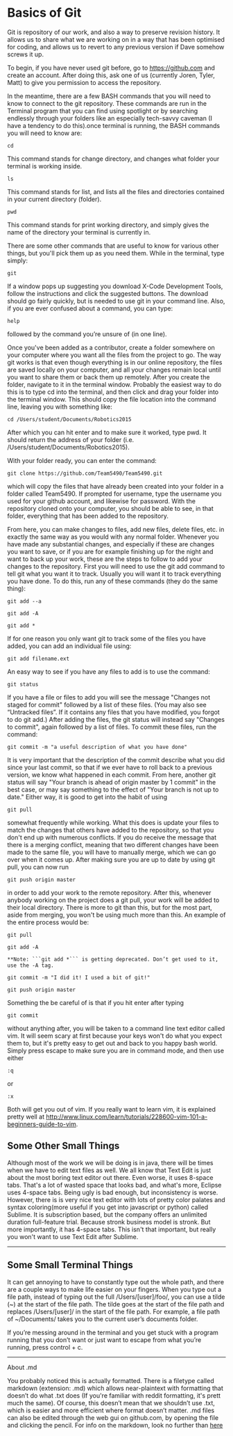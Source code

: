 Basics of Git
============

Git is repository of our work, and also a way to preserve revision history. It allows us to share what we are working on in a way that has been optimised for coding, and allows us to revert to any previous version if Dave somehow screws it up.


To begin, if you have never used git before, go to https://github.com and create an account. After doing this, ask one of us (currently Joren, Tyler, Matt) to give you permission to access the repository.

In the meantime, there are a few BASH commands that you will need to know to connect to the git repository. These commands are run in the Terminal program that you can find using spotlight or by searching endlessly through your folders like an especially tech-savvy caveman (I have a tendency to do this).once terminal is running, the BASH commands you will need to know are:

	cd

This command stands for change directory, and changes what folder your terminal is working inside.

	ls

This command stands for list, and lists all the files and directories contained in your current directory (folder).

	pwd

This command stands for print working directory, and simply gives the name of the directory your terminal is currently in.

There are some other commands that are useful to know for various other things, but you'll pick them up as you need them. While in the terminal, type simply:

	git

If a window pops up suggesting you download X-Code Development Tools, follow the instructions and click the suggested buttons. The download should go fairly quickly, but is needed to use git in your command line.
Also, if you are ever confused about a command, you can type:

	help

followed by the command you’re unsure of (in one line).

Once you've been added as a contributor, create a folder somewhere on your computer where you want all the files from the project to go. The way git works is that even though everything is in our online repository, the files are saved locally on your computer, and all your changes remain local until you want to share them or back them up remotely. After you create the folder, navigate to it in the terminal window. Probably the easiest way to do this is to type cd into the terminal, and then click and drag your folder into the terminal window. This should copy the file location into the command line, leaving you with something like:

	cd /Users/student/Documents/Robotics2015

After which you can hit enter and to make sure it worked, type pwd. It should return the address of your folder (i.e. /Users/student/Documents/Robotics2015).

With your folder ready, you can enter the command:

	git clone https://github.com/Team5490/Team5490.git

which will copy the files that have already been created into your folder in a folder called Team5490. If prompted for username, type the username you used for your github account, and likewise for password. With the repository cloned onto your computer, you should be able to see, in that folder, everything that has been added to the repository.


From here, you can make changes to files, add new files, delete files, etc. in exactly the same way as you would with any normal folder. Whenever you have made any substantial changes, and especially if these are changes you want to save, or if you are for example finishing up for the night and want to back up your work, these are the steps to follow to add your changes to the repository. First you will need to use the git add command to tell git what you want it to track. Usually you will want it to track everything you have done. To do this, run any of these commands (they do the same thing):

	git add --a

	git add -A

	git add *

If for one reason you only want git to track some of the files you have added, you can add an individual file using:

	git add filename.ext

An easy way to see if you have any files to add is to use the command:

	git status

If you have a file or files to add you will see the message "Changes not staged for commit" followed by a list of these files. (You may also see “Untracked files”. If it contains any files that you have modified, you forgot to do git add.) After adding the files, the git status will instead say "Changes to commit", again followed by a list of 
files. To commit these files, run the command:

	git commit -m "a useful description of what you have done"

It is very important that the description of the commit describe what you did since your last commit, so that if we ever have to roll back to a previous version, we know what happened in each commit. From here, another git status will say "Your branch is ahead of origin master by 1 commit" in the best case, or may say something to the effect of "Your branch is not up to date." Either way, it is good to get into the habit of using

	git pull

somewhat frequently while working. What this does is update your files to match the changes that others have added to the repository, so that you don't end up with numerous conflicts. If you do receive the message that there is a merging conflict, meaning that two different changes have been made to the same file, you will have to manually merge, which we can go over when it comes up. After making sure you are up to date by using git pull, you can now run

	git push origin master

in order to add your work to the remote repository. After this, whenever anybody working on the project does a git pull, your work will be added to their local directory.
There is more to git than this, but for the most part, aside from merging, you won't be using much more than this. An example of the entire process would be:

	git pull

	git add -A

	**Note: ```git add *``` is getting deprecated. Don’t get used to it, use the -A tag.

	git commit -m "I did it! I used a bit of git!"

	git push origin master

Something the be careful of is that if you hit enter after typing

	git commit

without anything after, you will be taken to a command line text editor called vim. It will seem scary at first because your keys won't do what you expect them to, but it's pretty easy to get out and back to you happy bash world. Simply press escape to make sure you are in command mode, and then use either

	:q
or

	:x

Both will get you out of vim. If you really want to learn vim, it is explained pretty well at http://www.linux.com/learn/tutorials/228600-vim-101-a-beginners-guide-to-vim.


Some Other Small Things
---------

Although most of the work we will be doing is in java, there will be times when we have to edit text files as well. We all know that Text Edit is just about the most boring text editor out there. Even worse, it uses 8-space tabs. That's a lot of wasted space that looks bad, and what's more, Eclipse uses 4-space tabs. Being ugly is bad enough, but inconsistency is worse. However, there is is very nice text editor with lots of pretty color palates and syntax coloring(more useful if you get into javascript or python) called Sublime. It is subscription based, but the company offers an unlimited duration full-feature trial. Because stronk business model is stronk. But more importantly, it has 4-space tabs. This isn't that important, but really you won't want to use Text Edit after Sublime.

---

## Some Small Terminal Things ##

It can get annoying to have to constantly type out the whole path, and there are a couple ways to make life easier on your fingers. When you type out a file path, instead of typing out the full /Users/[user]/foo/, you can use a tilde (~) at the start of the file path. The tilde goes at the start of the file path and replaces /Users/[user]/ in the start of the file path. For example, a file path of ~/Documents/ takes you to the current user’s documents folder.

If you’re messing around in the terminal and you get stuck with a program running that you don’t want or just want to escape from what you’re running, press control + c.

---

About .md

You probably noticed this is actually formatted. There is a filetype called markdown (extension: .md) which allows near-plaintext with formatting that doesn’t do what .txt does (If you're familiar with reddit formatting, it's prett much the same). Of course, this doesn’t mean that we shouldn’t use .txt, which is easier and more efficient where format doesn’t matter. .md files can also be edited through the web gui on github.com, by opening the file and clicking the pencil.
For info on the markdown, look no further than [here](https://github.com/fletcher/MultiMarkdown/blob/master/Documentation/Markdown%20Syntax.md)

